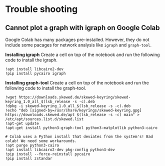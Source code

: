 
# Trouble shooting

## Cannot plot a graph with igraph on Google Colab

Google Colab has many packages pre-installed. However, they do not include some pacages for network analysis like `igraph` and `graph-tool`.


**Installing igraph**
Create a cell on top of the notebook and run the following code to install the igraph.
```
!apt install libcairo2-dev
!pip install pycairo igraph
```

**Installing graph-tool**
Create a cell on top of the notebook and run the following code to install the graph-tool.
```
!wget https://downloads.skewed.de/skewed-keyring/skewed-keyring_1.0_all_$(lsb_release -s -c).deb
!dpkg -i skewed-keyring_1.0_all_$(lsb_release -s -c).deb
!echo "deb [signed-by=/usr/share/keyrings/skewed-keyring.gpg] https://downloads.skewed.de/apt $(lsb_release -s -c) main" > /etc/apt/sources.list.d/skewed.list
!apt-get update
!apt-get install python3-graph-tool python3-matplotlib python3-cairo

# Colab uses a Python install that deviates from the system's! Bad colab! We need some workarounds.
!apt purge python3-cairo
!apt install libcairo2-dev pkg-config python3-dev
!pip install --force-reinstall pycairo
!pip install zstandar
````
